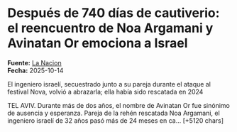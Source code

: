 # Después de 740 días de cautiverio: el reencuentro de Noa Argamani y Avinatan Or emociona a Israel

**Fuente:** [La Nacion](https://www.lanacion.com.ar/el-mundo/despues-de-740-dias-de-cautiverio-el-reencuentro-de-noa-argamani-y-avinatan-or-emociona-a-israel-nid14102025/)  
**Fecha:** 2025-10-14

El ingeniero israelí, secuestrado junto a su pareja durante el ataque al festival Nova, volvió a abrazarla; ella había sido rescatada en 2024

TEL AVIV. Durante más de dos años, el nombre de Avinatan Or fue sinónimo de ausencia y esperanza. Pareja de la rehén rescatada Noa Argamani, el ingeniero israelí de 32 años pasó más de 24 meses en ca… [+5120 chars]
